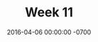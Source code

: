 ---
title: "Week 11"
layout: week
date: 2016-04-06 00:00:00 -0700
permalink: /logs/
goals:
  - "<a href='/indies/week9-projectwriting.html'>Marathon design doc writing</a>"
  - "Development section"
nextclass: "(?)"
todo: 
  - "(04/06) Formalize Babbel Product Analyses"
  - "(04/12) Update Progress Board, Week12 log, Class Schedule"
done:
  - "(04/06) Compile 'Individual Project Focus' meeting/feedback"
  - "(04/06) [LATE] Update Progress Board, Week11 log, Class Schedule"
  - "(04/06) Figure out what to do next."
  - "(04/06) Re-organized doc structure into sections"
  - "(04/06) Create 'Draft Alert' box"
  - "(04/06) Thesis conversations with Nissa"
schedule: no
---
